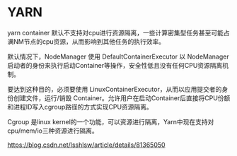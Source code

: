 # YARN

yarn container 默认不支持对cpu进行资源隔离，一些计算密集型任务甚至可能占满NM节点的cpu资源，从而影响到其他任务的执行效率。

默认情况下，NodeManager 使用 DefaultContainerExecutor 以 NodeManager 启动者的身份来执行启动Container等操作，安全性低且没有任何CPU资源隔离机制。

要达到这种目的，必须要使用 LinuxContainerExecutor，从而以应用提交者的身份创建文件，运行/销毁 Container。允许用户在启动Container后直接将CPU份额和进程ID写入cgroup路径的方式实现CPU资源隔离。

Cgroup 是linux kernel的一个功能，可以资源进行隔离，Yarn中现在支持对cpu/mem/io三种资源进行隔离。

https://blog.csdn.net/lsshlsw/article/details/81365050